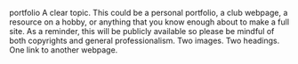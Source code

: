 portfolio
A clear topic. This could be a personal portfolio, a club webpage, a resource on a hobby, or anything that you know enough about to make a full site. As a reminder, this will be publicly available so please be mindful of both copyrights and general professionalism.
Two images.
Two headings.
One link to another webpage.
